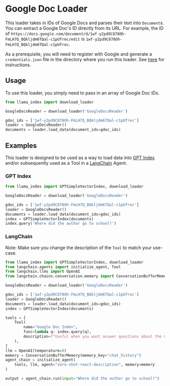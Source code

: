 # Google Doc Loader

This loader takes in IDs of Google Docs and parses their text into `Document`s. You can extract a Google Doc's ID directly from its URL. For example, the ID of `https://docs.google.com/document/d/1wf-y2pd9C878Oh-FmLH7Q_BQkljdm6TQal-c1pUfrec/edit` is `1wf-y2pd9C878Oh-FmLH7Q_BQkljdm6TQal-c1pUfrec`.

As a prerequisite, you will need to register with Google and generate a `credentials.json` file in the directory where you run this loader. See [here](https://developers.google.com/workspace/guides/create-credentials) for instructions.

## Usage

To use this loader, you simply need to pass in an array of Google Doc IDs.

```python
from llama_index import download_loader

GoogleDocsReader = download_loader('GoogleDocsReader')

gdoc_ids = ['1wf-y2pd9C878Oh-FmLH7Q_BQkljdm6TQal-c1pUfrec']
loader = GoogleDocsReader()
documents = loader.load_data(document_ids=gdoc_ids)
```

## Examples

This loader is designed to be used as a way to load data into [GPT Index](https://github.com/jerryjliu/gpt_index/tree/main/gpt_index) and/or subsequently used as a Tool in a [LangChain](https://github.com/hwchase17/langchain) Agent.

### GPT Index

```python
from llama_index import GPTSimpleVectorIndex, download_loader

GoogleDocsReader = download_loader('GoogleDocsReader')

gdoc_ids = ['1wf-y2pd9C878Oh-FmLH7Q_BQkljdm6TQal-c1pUfrec']
loader = GoogleDocsReader()
documents = loader.load_data(document_ids=gdoc_ids)
index = GPTSimpleVectorIndex(documents)
index.query('Where did the author go to school?')
```

### LangChain

Note: Make sure you change the description of the `Tool` to match your use-case.

```python
from llama_index import GPTSimpleVectorIndex, download_loader
from langchain.agents import initialize_agent, Tool
from langchain.llms import OpenAI
from langchain.chains.conversation.memory import ConversationBufferMemory

GoogleDocsReader = download_loader('GoogleDocsReader')

gdoc_ids = ['1wf-y2pd9C878Oh-FmLH7Q_BQkljdm6TQal-c1pUfrec']
loader = GoogleDocsReader()
documents = loader.load_data(document_ids=gdoc_ids)
index = GPTSimpleVectorIndex(documents)

tools = [
    Tool(
        name="Google Doc Index",
        func=lambda q: index.query(q),
        description=f"Useful when you want answer questions about the Google Documents.",
    ),
]
llm = OpenAI(temperature=0)
memory = ConversationBufferMemory(memory_key="chat_history")
agent_chain = initialize_agent(
    tools, llm, agent="zero-shot-react-description", memory=memory
)

output = agent_chain.run(input="Where did the author go to school?")
```
